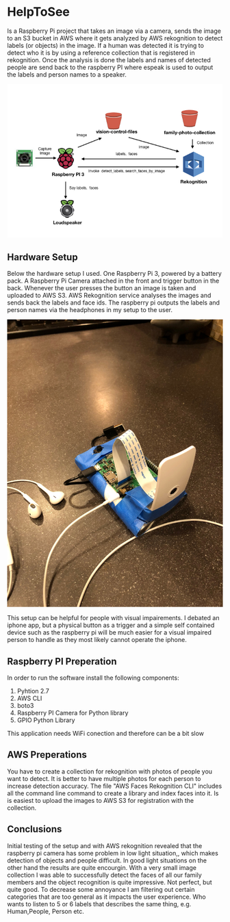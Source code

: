 # HelpToSee
Is a Raspberry Pi project that takes an image via a camera, sends the image to an S3 bucket in AWS where it gets analyzed by AWS rekognition to detect labels (or objects) in the image. If a human was detected it is trying to detect who it is by using a reference collection that is registered in rekognition. Once the analysis is done the labels and names of detected people are send back to the raspberry PI where espeak is used to output the labels and person names to a speaker. 

![Architecture](https://github.com/Hofi2010/HelpToSee/raw/master/HelpToSeeArchitecture.001.jpeg)

## Hardware Setup
Below the hardware setup I used. One Raspberry Pi 3, powered by a battery pack. A Raspberry Pi Camera attached in the front and trigger button in the back. Whenever the user presses the button an image is taken and uploaded to AWS S3. AWS Rekognition service analyses the images and sends back the labels and face ids. The raspberry pi outputs the labels and person names via the headphones in my setup to the user. 

![Prototype](https://github.com/Hofi2010/HelpToSee/raw/master/HelpToSee-Prototype.JPG)

This setup can be helpful for people with visual impairements. I debated an iphone app, but a physical button as a trigger and a simple self contained device such as the raspberry pi will be much easier for a visual impaired person to handle as they most likely cannot operate the iphone. 

## Raspberry PI Preperation
In order to run the software install the following components:
1. Pyhtion 2.7
2. AWS CLI
3. boto3
4. Raspberry PI Camera for Python library
5. GPIO Python Library

This application needs WiFi conection and therefore can be a bit slow

## AWS Preperations
You have to create a collection for rekognition with photos of people you want to detect. It is better to have multiple photos for each person to increase detection accuracy. The file "AWS Faces Rekognition CLI" includes all the command line command to create a library and index faces into it. Is is easiest to upload the images to AWS S3 for registration with the collection.

## Conclusions
Initial testing of the setup and with AWS rekognition revealed that the raspberry pi camera has some problem in low light situation,, which makes detection of objects and people  difficult. In good light situations on the other hand the results are quite encourgin. With a very small image collection I was able to successfully detect the faces of all our family members and the object recognition is quite impressive. Not perfect, but quite good. To decrease some annoyance I am filtering out certain categories that are too general as it impacts the user experience. Who wants to listen to 5 or 6 labels that describes the same thing, e.g. Human,People, Person etc. 
